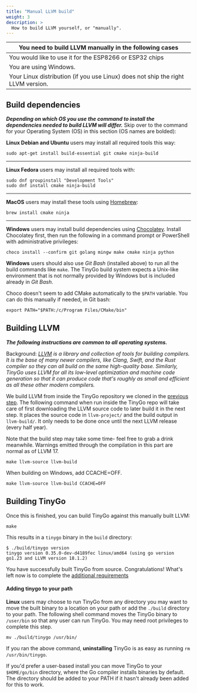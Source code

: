 ```yaml
---
title: "Manual LLVM build"
weight: 3
description: >
  How to build LLVM yourself, or "manually".
---
```



| You need to build LLVM manually in the following cases |
|---|
|  You would like to use it for the ESP8266 or ESP32 chips |
| You are using Windows. |
| Your Linux distribution (if you use Linux) does not ship the right LLVM version. |


## Build dependencies
***Depending on which OS you use the command to install
the dependencies needed to build LLVM will differ.*** Skip over to the command for your Operating System (OS) in this section (OS names are bolded):


**Linux Debian and Ubuntu** users may install all required tools this way:
```shell
sudo apt-get install build-essential git cmake ninja-build
```

---

**Linux Fedora** users may install all required tools with:
```shell
sudo dnf groupinstall "Development Tools"
sudo dnf install cmake ninja-build
```

---

**MacOS** users may install these tools using [Homebrew](https://brew.sh/):

```shell
brew install cmake ninja
```

---

**Windows** users may install build dependencies using [Chocolatey](https://chocolatey.org/). Install Chocolatey first, then run the following in a command prompt or PowerShell with administrative privileges:

```shell
choco install --confirm git golang mingw make cmake ninja python
```
**Windows** users should also use *Git Bash* (installed above) to run all the build commands like `make`. The TinyGo build system expects a Unix-like environment that is not normally provided by Windows but is included already in *Git Bash*.

Choco doesn't seem to add CMake automatically to the `$PATH` variable. You can do this manually if needed, in Git bash:

```shell
export PATH="$PATH:/c/Program Files/CMake/bin"
```

## Building LLVM
***The following instructions are common to all operating systems.***

Background: *[LLVM](https://llvm.org/) is a library and collection of tools for building compilers. It is the base of many newer compilers, like Clang, Swift, and the Rust compiler so they can all build on the same high-quality base. Similarly, TinyGo uses LLVM for all its low-level optimization and machine code generation so that it can produce code that's roughly as small and efficient as all these other modern compilers.*

We build LLVM from inside the TinyGo repository we cloned in the [previous step](../). The following command when run inside the TinyGo repo will take care of first downloading the LLVM source code to later build it in the next step. It places the source code in `llvm-project/` and the build output in `llvm-build/`. It only needs to be done once until the next LLVM release (every half year).

Note that the build step may take some time- feel free to grab a drink meanwhile. Warnings emitted through the compilation in this part are normal as of LLVM 17.

```shell
make llvm-source llvm-build
```

When building on Windows, add CCACHE=OFF.

```shell
make llvm-source llvm-build CCACHE=OFF
```


## Building TinyGo

Once this is finished, you can build TinyGo against this manually built LLVM:

```shell
make
```

This results in a `tinygo` binary in the `build` directory:

```shell
$ ./build/tinygo version
tinygo version 0.35.0-dev-d4189fec linux/amd64 (using go version go1.23 and LLVM version 18.1.2)
```

You have successfully built TinyGo from source. Congratulations! What's left now is to complete the [additional requirements](../additional-requirements)

#### Adding tinygo to your path

**Linux** users may choose to run TinyGo from any directory you may want to move the built binary to a location on your path
or add the `./build` directory to your path. The following shell command moves the TinyGo binary to `/user/bin` so that any user can run TinyGo. You may need root privileges to complete this step.
```shell
mv ./build/tinygo /usr/bin/
```
If you ran the above command, **uninstalling** TinyGo is as easy as running `rm /usr/bin/tinygo`.

If you'd prefer a user-based install you can move TinyGo to your `$HOME/go/bin` directory, where the Go compiler installs binaries by default. The directory should be added to your PATH if it hasn't already been added for this to work.